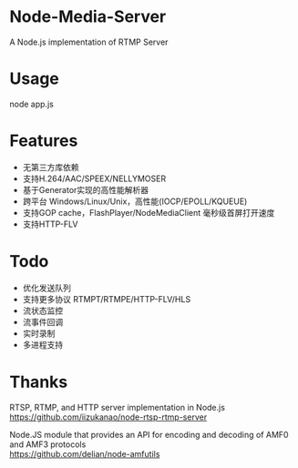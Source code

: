 # Node-Media-Server
A Node.js implementation of RTMP Server 
 
# Usage 
  node app.js

# Features
 - 无第三方库依赖
 - 支持H.264/AAC/SPEEX/NELLYMOSER
 - 基于Generator实现的高性能解析器
 - 跨平台 Windows/Linux/Unix，高性能(IOCP/EPOLL/KQUEUE)
 - 支持GOP cache，FlashPlayer/NodeMediaClient 毫秒级首屏打开速度
 - 支持HTTP-FLV
 
# Todo
 - 优化发送队列
 - 支持更多协议  RTMPT/RTMPE/HTTP-FLV/HLS
 - 流状态监控
 - 流事件回调
 - 实时录制
 - 多进程支持

# Thanks
RTSP, RTMP, and HTTP server implementation in Node.js  
https://github.com/iizukanao/node-rtsp-rtmp-server

Node.JS module that provides an API for encoding and decoding of AMF0 and AMF3 protocols  
https://github.com/delian/node-amfutils
